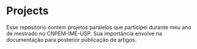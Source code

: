 # Projects
Esse repositório contém projetos paralelos que participei durante meu ano de mestrado no CNPEM-IME-USP. Sua importância envolve na documentação para posterior publicação de artigos.

